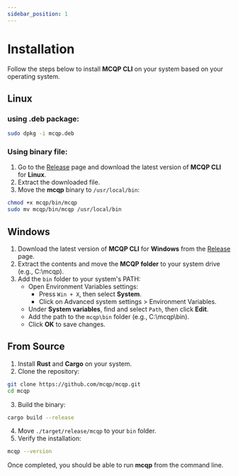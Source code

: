 ```yaml
---
sidebar_position: 1
---
```


# Installation

Follow the steps below to install **MCQP CLI** on your system based on your operating system.

## Linux
### using .deb package:
```sh
sudo dpkg -i mcqp.deb
```

### Using binary file:
1. Go to the [Release](https://github.com/mcqp/mcqp/releases) page and download the latest version of **MCQP CLI** for **Linux**.
2. Extract the downloaded file.
3. Move the **mcqp** binary to `/usr/local/bin`:
```sh
chmod +x mcqp/bin/mcqp
sudo mv mcqp/bin/mcqp /usr/local/bin
```

## Windows
1. Download the latest version of **MCQP CLI** for **Windows** from the [Release](https://github.com/mcqp/mcqp/releases) page.
2. Extract the contents and move the **MCQP folder** to your system drive (e.g., C:\mcqp).
3. Add the `bin` folder to your system's PATH:
   - Open Environment Variables settings:
     - Press `Win + X`, then select **System**.
     - Click on Advanced system settings > Environment Variables.
   - Under **System variables**, find and select `Path`, then click **Edit**.
   - Add the path to the `mcqp\bin` folder (e.g., C:\mcqp\bin).
   - Click **OK** to save changes.

## From Source
1. Install **Rust** and **Cargo** on your system.
2. Clone the repository:
```sh
git clone https://github.com/mcqp/mcqp.git
cd mcqp
```

3. Build the binary:
```sh
cargo build --release
```

4. Move `./target/release/mcqp` to your `bin` folder.
5. Verify the installation:
```sh
mcqp --version
```

Once completed, you should be able to run **mcqp** from the command line. 